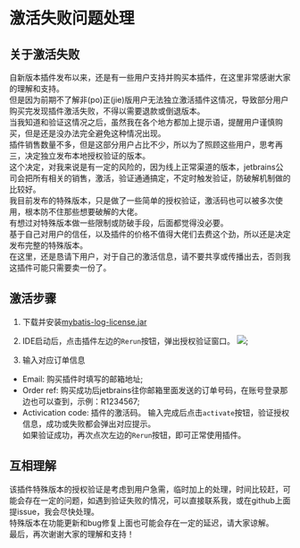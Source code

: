 # 激活失败问题处理
## 关于激活失败
自新版本插件发布以来，还是有一些用户支持并购买本插件，在这里非常感谢大家的理解和支持。  
但是因为前期不了解非(po)正(jie)版用户无法独立激活插件这情况，导致部分用户购买完发现插件激活失败，不得以需要退款或倒退版本。  
当我知道和验证这情况之后，虽然我在各个地方都加上提示语，提醒用户谨慎购买，但是还是没办法完全避免这种情况出现。  
插件销售数量不多，但是这部分用户占比不少，所以为了照顾这些用户，思考再三，决定独立发布本地授权验证的版本。  
这个决定，对我来说是有一定的风险的，因为线上正常渠道的版本，jetbrains公司会把所有相关的销售，激活，验证通通搞定，不定时触发验证，防破解机制做的比较好。    
我目前发布的特殊版本，只是做了一些简单的授权验证，激活码也可以被多次使用，根本防不住那些想要破解的大佬。  
有想过对特殊版本做一些限制或防破手段，后面都觉得没必要。  
基于自己对用户的信任，以及插件的价格不值得大佬们去费这个劲，所以还是决定发布完整的特殊版本。  
在这里，还是恳请下用户，对于自己的激活信息，请不要共享或传播出去，否则我这插件可能只需要卖一份了。  

## 激活步骤
1. 下载并安装[mybatis-log-license.jar]()
2. IDE启动后，点击插件左边的`Rerun`按钮，弹出授权验证窗口。
![](https://raw.githubusercontent.com/kookob/mybatis-log-plugin/master/snapshot/license.png);

3. 输入对应订单信息
* Email: 购买插件时填写的邮箱地址;
* Order ref: 购买成功后jetbrains往你邮箱里面发送的订单号码，在账号登录那边也可以查到，示例：R1234567;
* Activication code: 插件的激活码。
输入完成后点击`activate`按钮，验证授权信息，成功或失败都会弹出对应提示。  
如果验证成功，再次点次左边的`Rerun`按钮，即可正常使用插件。

## 互相理解
该插件特殊版本的授权验证是考虑到用户急需，临时加上的处理，时间比较赶，可能会存在一定的问题，如遇到验证失败的情况，可以直接联系我，或在github上面提issue，我会尽快处理。  
特殊版本在功能更新和bug修复上面也可能会存在一定的延迟，请大家谅解。  
最后，再次谢谢大家的理解和支持！